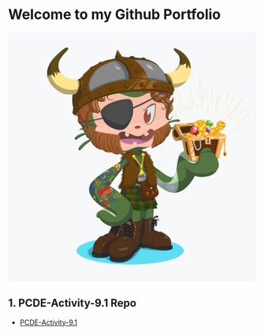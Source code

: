 # Welcome to my Github Portfolio
![Github Logo](https://github.com/prembhardwaj/Mini-Lesson-9.4/blob/main/octocat-19.png)


## 1. PCDE-Activity-9.1 Repo
 * <a href = "https://github.com/prembhardwaj/PCDE-Activity-9.1"> PCDE-Activity-9.1 </a>
